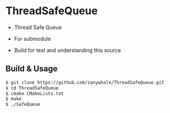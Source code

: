 # ThreadSafeQueue

- Thread Safe Queue

- For submodule

- Build for test and understanding this source

## Build & Usage

```sh
$ git clone https://github.com/zanywhale/ThreadSafeQueue.git
$ cd ThreadSafeQueue
$ cmake CMakeLists.txt
$ make
$ ./SafeQueue
```


